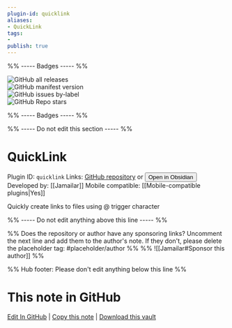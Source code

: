```yaml
---
plugin-id: quicklink
aliases:
- QuickLink
tags: 
- 
publish: true
---
```


%% ----- Badges ----- %%

![GitHub all releases](https://img.shields.io/github/downloads/Jamailar/QuickLink-Obsidian/total?color=573E7A&logo=github&style=for-the-badge)   
![GitHub manifest version](https://img.shields.io/github/manifest-json/v/Jamailar/QuickLink-Obsidian?color=573E7A&logo=github&style=for-the-badge)   
![GitHub issues by-label](https://img.shields.io/github/issues/Jamailar/QuickLink-Obsidian/help%20wanted?color=573E7A&logo=github&style=for-the-badge)   
![GitHub Repo stars](https://img.shields.io/github/stars/Jamailar/QuickLink-Obsidian?color=573E7A&logo=github&style=for-the-badge)

%% ----- Badges ----- %%

%% ----- Do not edit this section ----- %%

# QuickLink

Plugin ID: `quicklink`
Links: [GitHub repository](https://github.com/Jamailar/QuickLink-Obsidian) or [<button id=HH>Open in Obsidian</button>](obsidian://show-plugin?id=quicklink)
Developed by: [[Jamailar]]
Mobile compatible: [[Mobile-compatible plugins|Yes]]

Quickly create links to files using @ trigger character

%% ----- Do not edit anything above this line ----- %% 

%% Does the repository or author have any sponsoring links? Uncomment the next line and add them to the author's note. If they don't, please delete the placeholder tag: #placeholder/author %%
%% ![[Jamailar#Sponsor this author]] %%

%% Hub footer: Please don't edit anything below this line %%

# This note in GitHub

<span class="git-footer">[Edit In GitHub](https://github.dev/obsidian-community/obsidian-hub/blob/main/02%20-%20Community%20Expansions/02.05%20All%20Community%20Expansions/Plugins/quicklink.md "git-hub-edit-note") | [Copy this note](https://raw.githubusercontent.com/obsidian-community/obsidian-hub/main/02%20-%20Community%20Expansions/02.05%20All%20Community%20Expansions/Plugins/quicklink.md "git-hub-copy-note") | [Download this vault](https://github.com/obsidian-community/obsidian-hub/archive/refs/heads/main.zip "git-hub-download-vault") </span>
